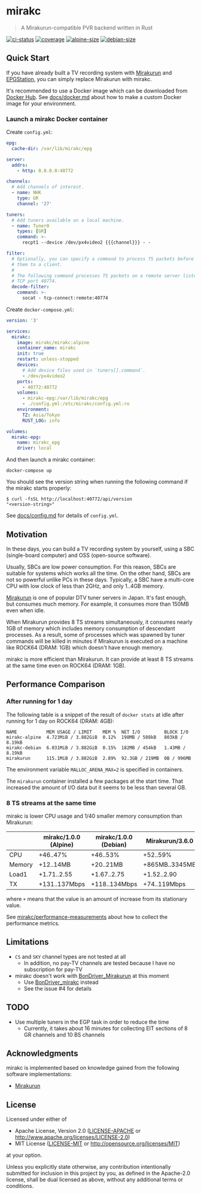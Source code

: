 # mirakc

> A Mirakurun-compatible PVR backend written in Rust

[![ci-status](https://github.com/mirakc/mirakc/workflows/CI/badge.svg)](https://github.com/mirakc/mirakc/actions?workflow=CI)
[![coverage](https://codecov.io/gh/mirakc/mirakc/branch/main/graph/badge.svg?token=EP5rQLo3Rv)](https://codecov.io/gh/mirakc/mirakc)
[![alpine-size](https://img.shields.io/docker/image-size/mirakc/mirakc/alpine?label=Alpine)](https://hub.docker.com/r/mirakc/mirakc/tags?page=1&name=alpine)
[![debian-size](https://img.shields.io/docker/image-size/mirakc/mirakc/debian?label=Debian)](https://hub.docker.com/r/mirakc/mirakc/tags?page=1&name=debian)

## Quick Start

If you have already built a TV recording system with [Mirakurun] and
[EPGStation], you can simply replace Mirakurun with mirakc.

It's recommended to use a Docker image which can be downloaded from [Docker Hub].
See [docs/docker.md](./docs/docker.md) about how to make a custom Docker image
for your environment.

### Launch a mirakc Docker container

Create `config.yml`:

```yaml
epg:
  cache-dir: /var/lib/mirakc/epg

server:
  addrs:
    - http: 0.0.0.0:40772

channels:
  # Add channels of interest.
  - name: NHK
    type: GR
    channel: '27'

tuners:
  # Add tuners available on a local machine.
  - name: Tuner0
    types: [GR]
    command: >-
      recpt1 --device /dev/px4video2 {{{channel}}} - -

filter:
  # Optionally, you can specify a command to process TS packets before sending
  # them to a client.
  #
  # The following command processes TS packets on a remote server listening on
  # TCP port 40774.
  decode-filter:
    command: >-
      socat - tcp-connect:remote:40774
```

Create `docker-compose.yml`:

```yaml
version: '3'

services:
  mirakc:
    image: mirakc/mirakc:alpine
    container_name: mirakc
    init: true
    restart: unless-stopped
    devices:
      # Add device files used in `tuners[].command`.
      - /dev/px4video2
    ports:
      - 40772:40772
    volumes:
      - mirakc-epg:/var/lib/mirakc/epg
      - ./config.yml:/etc/mirakc/config.yml:ro
    environment:
      TZ: Asia/Tokyo
      RUST_LOG: info

volumes:
  mirakc-epg:
    name: mirakc_epg
    driver: local
```

And then launch a mirakc container:

```shell
docker-compose up
```

You should see the version string when running the following command if the
mirakc starts properly:

```console
$ curl -fsSL http://localhost:40772/api/version
"<version-string>"
```

See [docs/config.md](./docs/config.md) for details of `config.yml`.

## Motivation

In these days, you can build a TV recording system by yourself, using a SBC
(single-board computer) and OSS (open-source software).

Usually, SBCs are low power consumption.  For this reason, SBCs are suitable for
systems which works all the time.  On the other hand, SBCs are not so powerful
unlike PCs in these days.  Typically, a SBC have a multi-core CPU with low clock
of less than 2GHz, and only 1..4GB memory.

[Mirakurun] is one of popular DTV tuner servers in Japan.  It's fast enough, but
consumes much memory.  For example, it consumes more than 150MB even when idle.

When Mirakurun provides 8 TS streams simultaneously,  it consumes nearly 1GB of
memory which includes memory consumption of descendant processes.  As a result,
some of processes which was spawned by tuner commands will be killed in minutes
if Mirakurun is executed on a machine like ROCK64 (DRAM: 1GB) which doesn't have
enough memory.

mirakc is more efficient than Mirakurun.  It can provide at least 8 TS streams
at the same time even on ROCK64 (DRAM: 1GB).

## Performance Comparison

### After running for 1 day

The following table is a snippet of the result of `docker stats` at idle after
running for 1 day on ROCK64 (DRAM: 4GB):

```
NAME           MEM USAGE / LIMIT    MEM %  NET I/O         BLOCK I/O
mirakc-alpine  4.723MiB / 3.882GiB  0.12%  198MB / 508kB   803kB / 8.19kB
mirakc-debian  6.031MiB / 3.882GiB  0.15%  182MB / 454kB   1.43MB / 8.19kB
mirakurun      115.1MiB / 3.882GiB  2.89%  92.3GB / 219MB  0B / 996MB
```

The environment variable `MALLOC_ARENA_MAX=2` is specified in containers.

The `mirakurun` container installed a few packages at the start time.  That increased the amount
of I/O data but it seems to be less than several GB.

### 8 TS streams at the same time

mirakc is lower CPU usage and 1/40 smaller memory consumption than Mirakurun:

|          | mirakc/1.0.0 (Alpine) | mirakc/1.0.0 (Debian) | Mirakurun/3.6.0  |
|----------|-----------------------|-----------------------|------------------|
| CPU      | +46..47%              | +46..53%              | +52..59%         |
| Memory   | +12..14MB             | +20..21MB             | +865MB..3345MB   |
| Load1    | +1.71..2.55           | +1.67..2.75           | +1.52..2.90      |
| TX       | +131..137Mbps         | +118..134Mbps         | +74..119Mbps     |

where `+` means that the value is an amount of increase from its stationary value.

See [mirakc/performance-measurements] about how to collect the performance metrics.

## Limitations

* `CS` and `SKY` channel types are not tested at all
  * In addition, no pay-TV channels are tested because I have no subscription
    for pay-TV
* mirakc doesn't work with [BonDriver_Mirakurun] at this moment
  * Use [BonDriver_mirakc] instead
  * See the issue #4 for details

## TODO

* Use multiple tuners in the EGP task in order to reduce the time
  * Currently, it takes about 16 minutes for collecting EIT sections of 8 GR
    channels and 10 BS channels

## Acknowledgments

mirakc is implemented based on knowledge gained from the following software
implementations:

* [Mirakurun]

## License

Licensed under either of

* Apache License, Version 2.0
  ([LICENSE-APACHE] or http://www.apache.org/licenses/LICENSE-2.0)
* MIT License
  ([LICENSE-MIT] or http://opensource.org/licenses/MIT)

at your option.

Unless you explicitly state otherwise, any contribution intentionally submitted
for inclusion in this project by you, as defined in the Apache-2.0 license,
shall be dual licensed as above, without any additional terms or conditions.

[Mirakurun]: https://github.com/Chinachu/Mirakurun
[EPGStation]: https://github.com/l3tnun/EPGStation
[Docker Hub]: https://hub.docker.com/r/mirakc/mirakc
[mirakc/performance-measurements]: https://github.com/mirakc/performance-measurements
[BonDriver_Mirakurun]: https://github.com/Chinachu/BonDriver_Mirakurun
[BonDriver_mirakc]: https://github.com/epgdatacapbon/BonDriver_mirakc
[LICENSE-APACHE]: ./LICENSE-APACHE
[LICENSE-MIT]: ./LICENSE-MIT
